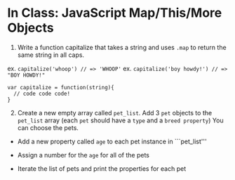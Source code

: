# In Class: JavaScript Map/This/More Objects


1. Write a function capitalize that takes a string and uses ```.map``` to return the same string in all caps. 

ex. ```capitalize('whoop') // => 'WHOOP'```
ex. ```capitalize('boy howdy!') // => "BOY HOWDY!"```

```
var capitalize = function(string){
  // code code code!
}
```

2. Create a new empty array called ```pet_list```. Add 3 ```pet``` objects to the ```pet_list``` array (each ```pet``` should have a ```type``` and a ```breed property```) You can choose the pets.

* Add a new property called ```age``` to each pet instance in ```pet_list'''

* Assign a number for the ```age``` for all of the pets

* Iterate the list of pets and print the properties for each pet



